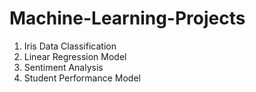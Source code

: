 # Machine-Learning-Projects
1. Iris Data Classification
2. Linear Regression Model
3. Sentiment Analysis
4. Student Performance Model
